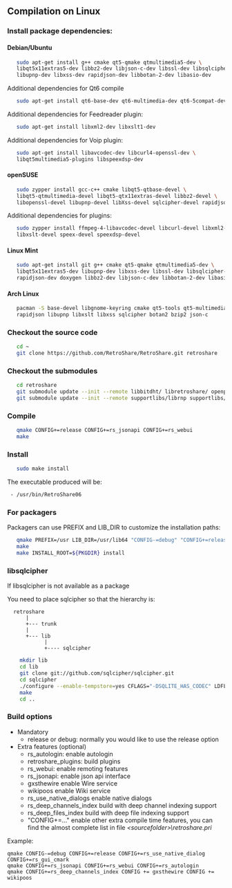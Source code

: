 
## Compilation on Linux


### Install package dependencies:
#### Debian/Ubuntu
```bash
   sudo apt-get install g++ cmake qt5-qmake qtmultimedia5-dev \
   libqt5x11extras5-dev libbz2-dev libjson-c-dev libssl-dev libsqlcipher-dev \
   libupnp-dev libxss-dev rapidjson-dev libbotan-2-dev libasio-dev
```

Additional dependencies for Qt6 compile
```bash
   sudo apt-get install qt6-base-dev qt6-multimedia-dev qt6-5compat-dev
```

Additional dependencies for Feedreader plugin:
```bash
   sudo apt-get install libxml2-dev libxslt1-dev
```

Additional dependencies for Voip plugin:
```bash
   sudo apt-get install libavcodec-dev libcurl4-openssl-dev \
   libqt5multimedia5-plugins libspeexdsp-dev
```

#### openSUSE
```bash
   sudo zypper install gcc-c++ cmake libqt5-qtbase-devel \
   libqt5-qtmultimedia-devel libqt5-qtx11extras-devel libbz2-devel \
   libopenssl-devel libupnp-devel libXss-devel sqlcipher-devel rapidjson-devel
```

Additional dependencies for plugins:
```bash
   sudo zypper install ffmpeg-4-libavcodec-devel libcurl-devel libxml2-devel \
   libxslt-devel speex-devel speexdsp-devel
```

#### Linux Mint
```bash
   sudo apt-get install git g++ cmake qt5-qmake qtmultimedia5-dev \
   libqt5x11extras5-dev libupnp-dev libxss-dev libssl-dev libsqlcipher-dev \
   rapidjson-dev doxygen libbz2-dev libjson-c-dev libbotan-2-dev libasio-dev
```

#### Arch Linux
```bash
   pacman -S base-devel libgnome-keyring cmake qt5-tools qt5-multimedia qt5-x11extras \
   rapidjson libupnp libxslt libxss sqlcipher botan2 bzip2 json-c
```

### Checkout the source code
```bash
   cd ~ 
   git clone https://github.com/RetroShare/RetroShare.git retroshare
```

### Checkout the submodules
```bash
   cd retroshare
   git submodule update --init --remote libbitdht/ libretroshare/ openpgpsdk/ retroshare-webui/ 
   git submodule update --init --remote supportlibs/librnp supportlibs/restbed supportlibs/rapidjson
```

### Compile
```bash
   qmake CONFIG+=release CONFIG+=rs_jsonapi CONFIG+=rs_webui
   make
```

### Install
```bash
   sudo make install
```

The executable produced will be:  
```bash
 - /usr/bin/RetroShare06  
```

### For packagers

Packagers can use PREFIX and LIB\_DIR to customize the installation paths:
```bash
   qmake PREFIX=/usr LIB_DIR=/usr/lib64 "CONFIG-=debug" "CONFIG+=release"
   make
   make INSTALL_ROOT=${PKGDIR} install
```
 
 
### libsqlcipher
If libsqlcipher is not available as a package

You need to place sqlcipher so that the hierarchy is:

      retroshare
          |
          +--- trunk
          |
          +--- lib
                |
                +---- sqlcipher
```bash
	mkdir lib
	cd lib
	git clone git://github.com/sqlcipher/sqlcipher.git
	cd sqlcipher
	./configure --enable-tempstore=yes CFLAGS="-DSQLITE_HAS_CODEC" LDFLAGS="-lcrypto"
	make
	cd ..
``` 

### Build options

* Mandatory
  * release or debug:			normally you would like to use the release option
* Extra features (optional)
  * rs_autologin:				enable autologin
  * retroshare_plugins:			build plugins
  * rs_webui:					enable remoting features
  * rs_jsonapi:					enable json api interface
  * gxsthewire					enable Wire service
  * wikipoos 					enable Wiki service
  * rs_use_native_dialogs		enable native dialogs
  * rs_deep_channels_index		build with deep channel indexing support
  * rs_deep_files_index			build with deep file indexing support
  * "CONFIG+=..."				enable other extra compile time features, you can find the almost complete list in file *&lt;sourcefolder&gt;\retroshare.pri*

Example:

```batch
qmake CONFIG-=debug CONFIG+=release CONFIG+=rs_use_native_dialog CONFIG+=rs_gui_cmark
qmake CONFIG+=rs_jsonapi CONFIG+=rs_webui CONFIG+=rs_autologin
qmake CONFIG+=rs_deep_channels_index CONFIG += gxsthewire CONFIG += wikipoos
```


